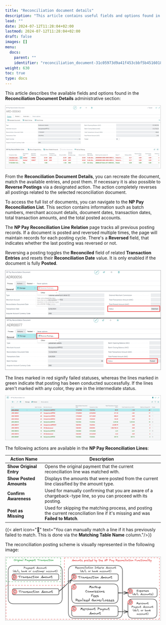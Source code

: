 ```yaml
---
title: "Reconciliation document details"
description: "This article contains useful fields and options found in the NP Pay Reconciliation Document administrative section."
lead: ""
date: 2024-07-12T11:28:04+02:00
lastmod: 2024-07-12T11:28:04+02:00
draft: false
images: []
menu:
  docs:
    parent: ""
    identifier: "reconciliation_document-31c05973d9a41f453cbbf5b4516018bb"
weight: 630
toc: true
type: docs
---
```


This article describes the available fields and options found in the **Reconciliation Document Details** administrative section:

   ![np_pay_document](Images/np_pay_document.PNG)

From the **Reconciliation Document Details**, you can recreate the document, match the available entries, and post them. If necessary it is also possible to **Reverse Postings** via a designated action. The action completely reverses all postings related to the selected reconciliation document. 

To access the full list of documents, you can navigate to the **NP Pay Reconciliation List**. This section contains information such as batch numbers, merchant account details, document dates, transaction dates, total transaction amounts, and the total posted accounts. 

The **NP Pay Reconciliation Line Relation** page tracks all previous posting records. If a document is posted and reversed multiple times, the page will maintain records for each posting cycle. There's a **Reversed** field, that indicates whether the last posting was reversed or not.

Reversing a posting toggles the **Reconciled** field of related **Transaction Entries** and resets their **Reconciliation Date** value. It is only enabled if the document is fully **Posted**.

   ![reconciliation_doc_reverse](Images/reconciliation_doc_reverse.png)


The lines marked in red signify failed statuses, whereas the lines marked in green indicate that posting has been conducted successfully. If the lines aren't marked with any color, they are in the intermediate status. 

   ![np_pay_reconciliation_list](Images/np_pay_reconciliation_list.PNG)

The following actions are available in the **NP Pay Reconciliation Lines**: 

| Action Name      | Description |
| ----------- | ----------- |
| **Show Original Entry** | Opens the original payment that the current reconciliation line was matched with. | 
| **Show Posted Amounts** | Displays the amounts that were posted from the current line classified by the amount type. | 
| **Confirm Awareness** | Used for manually confirming that you are aware of a chargeback-type line, so you can proceed with its posting. | 
| **Post as Missing** | Used for skipping the matching process, and posting the current reconciliation line if it's missing and was **Failed to Match**. | 


   {{< alert icon="📝" text="You can manually match a line if it has previously failed to match. This is done via the <b>Matching Table Name</b> column."/>}}

The reconciliation posting scheme is visually represented in the following image:

   ![np_pay_posting_scheme](Images/np_pay_posting_scheme.PNG)